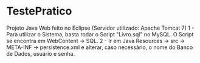 # TestePratico
Projeto Java Web feito no Eclipse (Servidor utilizado: Apache Tomcat 7)
1 - Para utilizar o Sistema, basta rodar o Script "Livro.sql" no MySQL. O Script se encontra em WebContent → SQL.
2 - Ir em Java Resources → src → META-INF → persistence.xml e alterar, caso necessário, o nome do Banco de Dados, usuário e senha.
